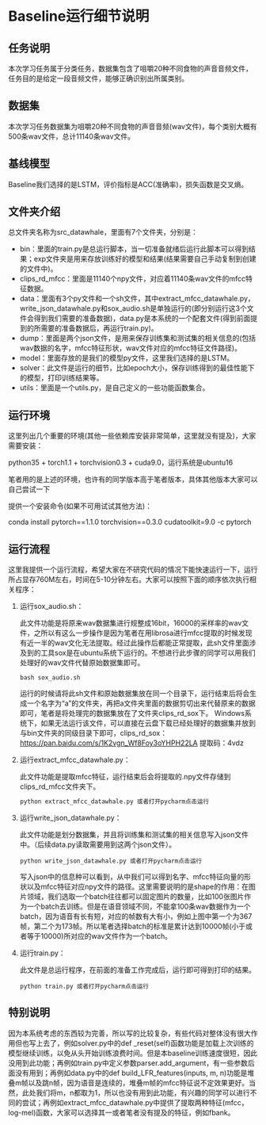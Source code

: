 # Baseline运行细节说明

## 任务说明

本次学习任务属于分类任务，数据集包含了咀嚼20种不同食物的声音音频文件，任务目的是给定一段音频文件，能够正确识别出所属类别。

## 数据集

本次学习任务数据集为咀嚼20种不同食物的声音音频(wav文件)，每个类别大概有500条wav文件，总计11140条wav文件。

## 基线模型

Baseline我们选择的是LSTM，评价指标是ACC(准确率)，损失函数是交叉熵。

## 文件夹介绍

总文件夹名称为src_datawhale，里面有7个文件夹，分别是：

- bin：里面的train.py是总运行脚本，当一切准备就绪后运行此脚本可以得到结果；exp文件夹是用来存放训练好的模型和结果(结果需要自己手动复制到创建的文件中)。
- clips_rd_mfcc：里面是11140个npy文件，对应着11140条wav文件的mfcc特征数据。
- data：里面有3个py文件和一个sh文件，其中extract_mfcc_datawhale.py，write_json_datawhale.py和sox_audio.sh是单独运行的(即分别运行这3个文件会得到我们需要的准备数据)，data.py是本系统的一个配套文件(得到前面提到的所需要的准备数据后，再运行train.py)。
- dump：里面是两个json文件，是用来保存训练集和测试集的相关信息的(包括wav数据的名字，mfcc特征形状，wav文件对应的mfcc特征文件路径)。
- model：里面存放的是我们的模型py文件，这里我们选择的是LSTM。
- solver：此文件是运行的细节，比如epoch大小，保存训练得到的最佳性能下的模型，打印训练结果等。
- utils：里面是一个utils.py，是自己定义的一些功能函数集合。

## 运行环境

这里列出几个重要的环境(其他一些依赖库安装非常简单，这里就没有提及)，大家需要安装：

python35 + torch1.1 + torchvision0.3 + cuda9.0，运行系统是ubuntu16

笔者用的是上述的环境，也许有的同学版本高于笔者版本，具体其他版本大家可以自己尝试一下

提供一个安装命令(如果不可用试试其他方法)：

conda install pytorch==1.1.0 torchvision==0.3.0 cudatoolkit=9.0 -c pytorch

## 运行流程

这里我提供一个运行流程，希望大家在不研究代码的情况下能快速运行一下，运行所占显存760M左右，时间在5-10分钟左右。大家可以按照下面的顺序依次执行相关程序：

1. 运行sox_audio.sh：

   此文件功能是将原来wav数据集进行规整成16bit，16000的采样率的wav文件，之所以有这么一步操作是因为笔者在用librosa进行mfcc提取的时候发现有近一半的wav文化无法提取。经过此操作后都能正常提取，此sh文件里面涉及到的工具sox是在ubuntu系统下运行的。不想进行此步骤的同学可以用我们处理好的wav文件代替原始数据集即可。

   ```
   bash sox_audio.sh
   ```

   运行的时候请将此sh文件和原始数据集放在同一个目录下，运行结束后将会生成一个名字为“a”的文件夹，再把a文件夹里面的数据剪切出来代替原来的数据即可，笔者是将处理完的数据集放在了文件夹clips_rd_sox下。
   Windows系统下，如果无法运行该文件，可以直接在云盘下载已经处理好的数据集并放到与bin文件夹的同级目录下即可，clips_rd_sox：https://pan.baidu.com/s/1K2vgn_Wf8Foy3oYHPH22LA 提取码：4vdz 


2. 运行extract_mfcc_datawhale.py：

   此文件功能是提取mfcc特征，运行结束后会将提取的.npy文件存储到clips_rd_mfcc文件夹下。

   ```python
   python extract_mfcc_datawhale.py 或者打开pycharm点击运行
   ```

   

3. 运行write_json_datawhale.py：

   此文件功能是划分数据集，并且将训练集和测试集的相关信息写入json文件中。（后续data.py读取需要用到这两个json文件）。

   ```
   python write_json_datawhale.py 或者打开pycharm点击运行
   ```
   写入json中的信息种可以看到，从中我们可以得到名字、mfcc特征向量的形状以及mfcc特征对应npy文件的路径。这里需要说明的是shape的作用：在图片领域，我们选取一个batch往往都可以固定图片的数量，比如100张图片作为一个batch去训练。但是在语音领域不同，不能拿100条wav数据作为一个batch，因为语音有长有短，对应的帧数有大有小，例如上图中第一个为367帧，第二个为173帧。所以笔者选择batch的标准是累计达到10000帧(小于或者等于10000)所对应的wav文件作为一个batch。

4. 运行train.py：

   此文件是总运行程序，在前面的准备工作完成后，运行即可得到打印的结果。

   ```
   python train.py 或者打开pycharm点击运行
   ```


## 特别说明

因为本系统考虑的东西较为完善，所以写的比较复杂，有些代码对整体没有很大作用但也写上去了，例如solver.py中的def _reset(self)函数功能是加载上次训练的模型继续训练，以免从头开始训练浪费时间。但是本baseline训练速度很短，因此没用到此功能；再例如train.py中定义参数parser.add_argument，有一些参数后面没有用到；再例如data.py中的def build_LFR_features(inputs, m, n)功能是堆叠m帧以及跳n帧，因为语音是连续的，堆叠m帧的mfcc特征说不定效果更好。当然，此处我们将m，n都取为1，所以也没有用到此功能，有兴趣的同学可以进行不同的尝试；再例如extract_mfcc_datawhale.py中提供了提取两种特征(mfcc，log-mel)函数，大家可以选择其一或者笔者没有提及的特征，例如fbank。